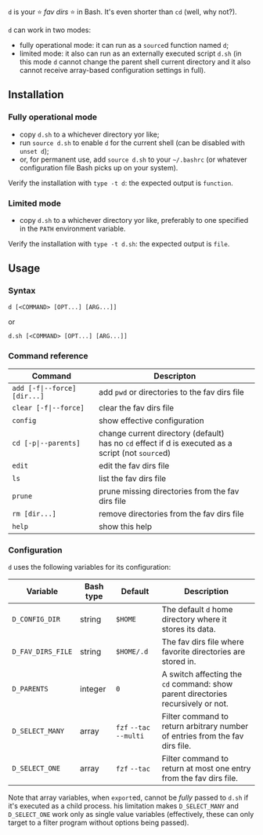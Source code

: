 `d` is your ⭐ _fav dirs_ ⭐ in Bash.
It's even shorter than `cd` (well, why not?).

`d` can work in two modes:

- fully operational mode: it can run as a `source`d function named `d`;
- limited mode: it also can run as an externally executed script `d.sh` (in this mode `d` cannot change the parent shell current directory and it also cannot receive array-based configuration settings in full).

## Installation

### Fully operational mode

* copy `d.sh` to a whichever directory yor like;
* run `source d.sh` to enable `d` for the current shell (can be disabled with `unset d`);
* or, for permanent use, add `source d.sh` to your `~/.bashrc` (or whatever configuration file Bash picks up on your system).

Verify the installation with `type -t d`: the expected output is `function`.

### Limited mode

* copy `d.sh` to a whichever directory yor like, preferably to one specified in the `PATH` environment variable.

Verify the installation with `type -t d.sh`: the expected output is `file`.

## Usage

### Syntax

```
d [<COMMAND> [OPT...] [ARG...]]
```

or

```
d.sh [<COMMAND> [OPT...] [ARG...]]
```

### Command reference

| Command | Descripton |
| --- | --- |
| `add [-f\|--force] [dir...]` | add `pwd` or directories to the fav dirs file |
| `clear [-f\|--force]` | clear the fav dirs file |
| `config` | show effective configuration |
| `cd [-p\|--parents]` | change current directory (default)<br/>has no `cd` effect if d is executed as a script (not `source`d) |
| `edit` | edit the fav dirs file |
| `ls` | list the fav dirs file |
| `prune` | prune missing directories from the fav dirs file |
| `rm [dir...]` | remove directories from the fav dirs file |
| `help` | show this help |

### Configuration

`d` uses the following variables for its configuration:

| Variable | Bash type | Default | Description |
| --- | --- | --- | --- |
| `D_CONFIG_DIR` | string | `$HOME` | The default `d` home directory where it stores its data. |
| `D_FAV_DIRS_FILE` | string | `$HOME/.d` | The fav dirs file where favorite directories are stored in. |
| `D_PARENTS` | integer | `0` | A switch affecting the `cd` command: show parent directories recursively or not. |
| `D_SELECT_MANY` | array | `fzf` `--tac` `--multi` | Filter command to return arbitrary number of entries from the fav dirs file. |
| `D_SELECT_ONE` | array | `fzf` `--tac` | Filter command to return at most one entry from the fav dirs file. |

Note that array variables, when `export`ed, cannot be _fully_ passed to `d.sh` if it's executed as a child process.
his limitation makes `D_SELECT_MANY` and `D_SELECT_ONE` work only as single value variables (effectively, these can only target to a filter program without options being passed).
